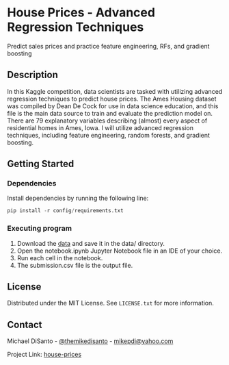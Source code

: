 # House Prices - Advanced Regression Techniques

Predict sales prices and practice feature engineering, RFs, and gradient boosting


<!-- DESCRIPTION -->
## Description

In this Kaggle competition, data scientists are tasked with utilizing advanced regression techniques to predict house prices. The Ames Housing dataset was compiled by Dean De Cock for use in data science education, and this file is the main data source to train and evaluate the prediction model on. There are 79 explanatory variables describing (almost) every aspect of residential homes in Ames, Iowa. I will utilize advanced regression techniques, including feature engineering, random forests, and gradient boosting.


<!-- GETTING STARTED -->
## Getting Started

### Dependencies

Install dependencies by running the following line:
```python
pip install -r config/requirements.txt
```

### Executing program

1) Download the [data](https://www.kaggle.com/competitions/house-prices-advanced-regression-techniques/data) and save it in the data/ directory.
2) Open the notebook.ipynb Jupyter Notebook file in an IDE of your choice.
3) Run each cell in the notebook.
4) The submission.csv file is the output file.


<!-- LICENSE -->
## License

Distributed under the MIT License. See `LICENSE.txt` for more information.


<!-- CONTACT -->
## Contact

Michael DiSanto - [@themikedisanto](https://twitter.com/themikedisanto) - mikepdi@yahoo.com

Project Link: [house-prices](https://github.com/mdisant/house-prices)